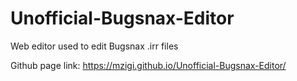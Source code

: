 # Unofficial-Bugsnax-Editor

Web editor used to edit Bugsnax .irr files

Github page link: https://mzigi.github.io/Unofficial-Bugsnax-Editor/
